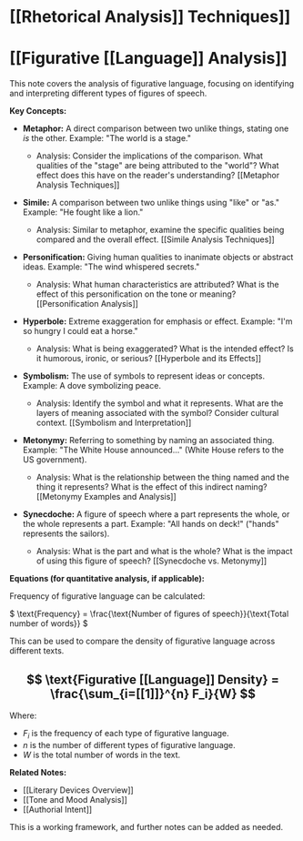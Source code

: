 # [[Rhetorical Analysis]] Techniques]]
# [[Figurative [[Language]] Analysis]]

This note covers the analysis of figurative language, focusing on identifying and interpreting different types of figures of speech.  

**Key Concepts:**

* **Metaphor:** A direct comparison between two unlike things, stating one *is* the other.  Example:  "The world is a stage."
    * Analysis: Consider the implications of the comparison. What qualities of the "stage" are being attributed to the "world"?  What effect does this have on the reader's understanding? [[Metaphor Analysis Techniques]]

* **Simile:** A comparison between two unlike things using "like" or "as." Example: "He fought like a lion."
    * Analysis: Similar to metaphor, examine the specific qualities being compared and the overall effect. [[Simile Analysis Techniques]]

* **Personification:** Giving human qualities to inanimate objects or abstract ideas. Example: "The wind whispered secrets."
    * Analysis: What human characteristics are attributed? What is the effect of this personification on the tone or meaning? [[Personification Analysis]]

* **Hyperbole:** Extreme exaggeration for emphasis or effect. Example: "I'm so hungry I could eat a horse."
    * Analysis: What is being exaggerated? What is the intended effect? Is it humorous, ironic, or serious? [[Hyperbole and its Effects]]


* **Symbolism:** The use of symbols to represent ideas or concepts.  Example: A dove symbolizing peace.
    * Analysis: Identify the symbol and what it represents. What are the layers of meaning associated with the symbol?  Consider cultural context. [[Symbolism and Interpretation]]

* **Metonymy:**  Referring to something by naming an associated thing.  Example: "The White House announced..." (White House refers to the US government).
    * Analysis: What is the relationship between the thing named and the thing it represents? What is the effect of this indirect naming? [[Metonymy Examples and Analysis]]

* **Synecdoche:** A figure of speech where a part represents the whole, or the whole represents a part. Example: "All hands on deck!" ("hands" represents the sailors).
    * Analysis: What is the part and what is the whole? What is the impact of using this figure of speech?  [[Synecdoche vs. Metonymy]]


**Equations (for quantitative analysis, if applicable):**

Frequency of figurative language can be calculated:

$ \text{Frequency} = \frac{\text{Number of figures of speech}}{\text{Total number of words}} $

This can be used to compare the density of figurative language across different texts.


## $$ \text{Figurative [[Language]] Density} = \frac{\sum_{i=[[1]]}^{n} F_i}{W} $$

Where:

* $F_i$ is the frequency of each type of figurative language.
* $n$ is the number of different types of figurative language.
* $W$ is the total number of words in the text.


**Related Notes:**

* [[Literary Devices Overview]]
* [[Tone and Mood Analysis]]
* [[Authorial Intent]]


This is a working framework, and further notes can be added as needed.
